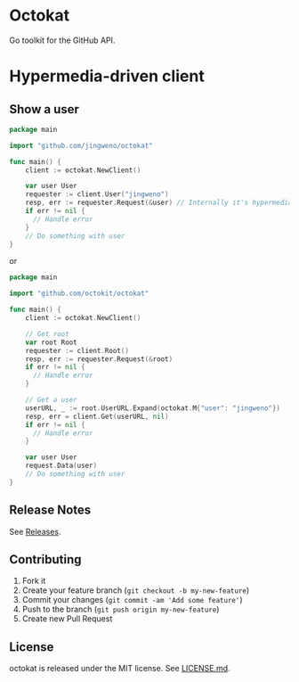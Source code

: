 # Octokat

Go toolkit for the GitHub API.

# Hypermedia-driven client

## Show a user

```go
package main

import "github.com/jingweno/octokat"

func main() {
    client := octokat.NewClient()

    var user User
    requester := client.User("jingweno")
    resp, err := requester.Request(&user) // Internally it's hypermedia-driven
    if err != nil {
      // Handle error
    }
    // Do something with user
}
```

or

```go
package main

import "github.com/octokit/octokat"

func main() {
    client := octokat.NewClient()

    // Get root
    var root Root
    requester := client.Root()
    resp, err := requester.Request(&root)
    if err != nil {
      // Handle error
    }

    // Get a user
    userURL, _ := root.UserURL.Expand(octokat.M{"user": "jingweno"})
    resp, err = client.Get(userURL, nil)
    if err != nil {
      // Handle error
    }

    var user User
    request.Data(user)
    // Do something with user
}
```

## Release Notes

See [Releases](https://github.com/octokit/octokat/releases).

## Contributing

1. Fork it
2. Create your feature branch (`git checkout -b my-new-feature`)
3. Commit your changes (`git commit -am 'Add some feature'`)
4. Push to the branch (`git push origin my-new-feature`)
5. Create new Pull Request

## License

octokat is released under the MIT license. See
[LICENSE.md](https://github.com/jingweno/octokat/blob/master/LICENSE.md).
```
